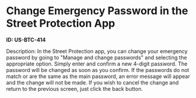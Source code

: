 # Change Emergency Password in the Street Protection App

**ID: US-BTC-414**

Description: In the Street Protection app, you can change your emergency password by going to "Manage and change passwords" and selecting the appropriate option. Simply enter and confirm a new 4-digit password. The password will be changed as soon as you confirm. If the passwords do not match or are the same as the main password, an error message will appear and the change will not be made. If you wish to cancel the change and return to the previous screen, just click the back button.